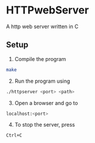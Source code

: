 # HTTPwebServer
A http web server written in C

## Setup
1. Compile the program

```bash
make
```

2. Run the program using 

```bash
./httpserver <port> <path>
```

3. Open a browser and go to 

```bash
localhost:<port>
```

4. To stop the server, press 

```bash
Ctrl+C
```

